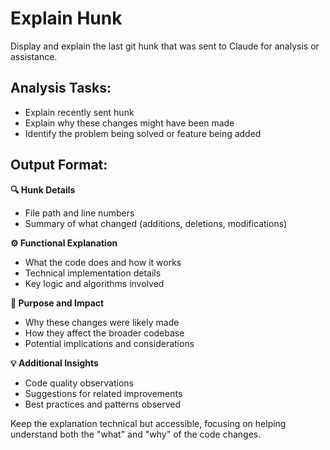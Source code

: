 # Explain Hunk

Display and explain the last git hunk that was sent to Claude for analysis or assistance.

## Analysis Tasks:

- Explain recently sent hunk
- Explain why these changes might have been made
- Identify the problem being solved or feature being added

## Output Format:

**🔍 Hunk Details**
- File path and line numbers
- Summary of what changed (additions, deletions, modifications)

**⚙️ Functional Explanation**
- What the code does and how it works
- Technical implementation details
- Key logic and algorithms involved

**🎯 Purpose and Impact**
- Why these changes were likely made
- How they affect the broader codebase
- Potential implications and considerations

**💡 Additional Insights**
- Code quality observations
- Suggestions for related improvements
- Best practices and patterns observed

Keep the explanation technical but accessible, focusing on helping understand both the "what" and "why" of the code changes.
